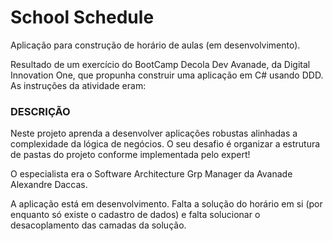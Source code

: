 # School Schedule

Aplicação para construção de horário de aulas (em desenvolvimento).

Resultado de um exercício do BootCamp Decola Dev Avanade, da Digital Innovation One, que propunha construir uma aplicação em C# usando DDD. As instruções da atividade eram:

### DESCRIÇÃO
Neste projeto aprenda a desenvolver aplicações robustas alinhadas a complexidade da lógica de negócios. O seu desafio é organizar a estrutura de pastas do projeto conforme implementada pelo expert!

O especialista era o Software Architecture Grp Manager da Avanade Alexandre Daccas. 

A aplicação está em desenvolvimento. Falta a solução do horário em si (por enquanto só existe o cadastro de dados) e falta solucionar o desacoplamento das camadas da solução. 
